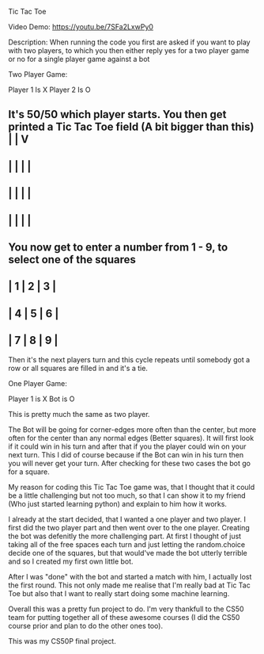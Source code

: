 Tic Tac Toe

Video Demo: https://youtu.be/7SFa2LxwPy0

Description:
When running the code you first are asked if you want to play with two players, to which you then either reply yes for a two player game or no for a single player game against a bot

Two Player Game:

Player 1 Is X
Player 2 Is O

It's 50/50 which player starts.
You then get printed a Tic Tac Toe field
(A bit bigger than this)
    |
    |
    V
----------
|  |  |  |
----------
|  |  |  |
----------
|  |  |  |
----------

You now get to enter a number from 1 - 9,
to select one of the squares
-------------
| 1 | 2 | 3 |
-------------
| 4 | 5 | 6 |
-------------
| 7 | 8 | 9 |
-------------

Then it's the next players turn and this cycle repeats until somebody
got a row or all squares are filled in and it's a tie.


One Player Game:

Player 1 is X
Bot is O

This is pretty much the same as two player. 

The Bot will be going for corner-edges more often than the center, but 
more often for the center than any normal edges (Better squares).
It will first look if it could win in his turn and after that if you the player
could win on your next turn. This I did of course because if the Bot can win in his turn 
then you will never get your turn. After checking for these two cases the bot go 
for a square.


My reason for coding this Tic Tac Toe game was, that I thought that it could be a little challenging but not too much, so that I can show it to my friend (Who just started learning python) and explain to him how it works.

I already at the start decided, that I wanted a one player and two player. I first did the two player part and then went over to the one player. Creating the bot was defenitly the more challenging part. At first I thought of just taking all of the free spaces each turn and just letting the random.choice decide one of the squares, but that would've made the bot utterly terrible and so I created my first own little bot.

After I was "done" with the bot and started a match with him, I actually lost the first round. This not only made me realise that I'm really bad at Tic Tac Toe but also that I want to really start doing some machine learning.

Overall this was a pretty fun project to do. 
I'm very thankfull to the CS50 team for putting together all of these awesome courses (I did the CS50 course prior and plan to do the other ones too).

This was my CS50P final project.